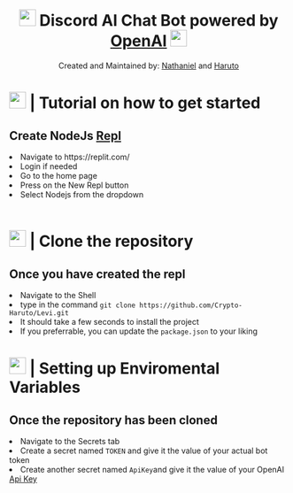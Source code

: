 <h1 align="center"><img src="https://raw.githubusercontent.com/SudhanPlayz/Discord-MusicBot/v5/assets/logo.gif" width="30px"> Discord AI Chat Bot powered by <a href="https://openai.com/">OpenAI</a> <img src="https://raw.githubusercontent.com/SudhanPlayz/Discord-MusicBot/v5/assets/logo.gif" width="30px"></h1>

<p align="center">Created and Maintained by: <a href="https://discord.com/users/829427219541393428">Nathaniel</a> and <a href="https://discord.com/users/1061411114958729287">Haruto</a></p>

<h1><img src="https://media.tenor.com/b_FZg7BDYkUAAAAM/ishowspeed-goofy.gif" width="30px"> | Tutorial on how to get started</h1>
<h2>Create NodeJs <a href="https://replit.com/">Repl</a></h2>
<li>Navigate to https://replit.com/</li>
<li>Login if needed</li>
<li>Go to the home page</li>
<li>Press on the New Repl button</li>
<li>Select Nodejs from the dropdown</li><br>

<h1><img src="https://media.tenor.com/NK26j6fCOgEAAAAM/funny-dance.gif" width="30px"> | Clone the repository</h1>
<h2>Once you have created the repl</h2>
<li>Navigate to the Shell</li>
<li>type in the command <code>git clone https://github.com/Crypto-Haruto/Levi.git</code></li>
<li>It should take a few seconds to install the project</li>
<li>If you preferrable, you can update the <code>package.json</code> to your liking</li>

<h1><img src="https://i.imgflip.com/69rjso.jpg" width="30px"> | Setting up Enviromental Variables</h1>
<h2>Once the repository has been cloned</h2>
<li>Navigate to the Secrets tab</li>
<li>Create a secret named <code>TOKEN</code> and give it the value of your actual bot token</li>
<li>Create another secret named <code>ApiKey</code>and give it the value of your OpenAI <a href="https://help.openai.com/en/articles/4936850-where-do-i-find-my-openai-api-key">Api Key</a></li>
